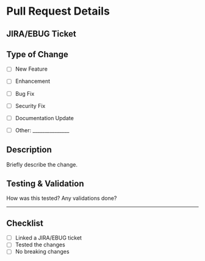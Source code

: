 # Pull Request Details  

## **JIRA/EBUG Ticket**
[JIRA/EBUG Ticket]: _______________

## **Type of Change**  
- [ ] New Feature
- [ ] Enhancement
- [ ] Bug Fix
- [ ] Security Fix
- [ ] Documentation Update
- [ ] Other: _______________


## **Description**
Briefly describe the change.

## **Testing & Validation** 
How was this tested? Any validations done?

---

## **Checklist**
- [ ] Linked a JIRA/EBUG ticket
- [ ] Tested the changes
- [ ] No breaking changes
